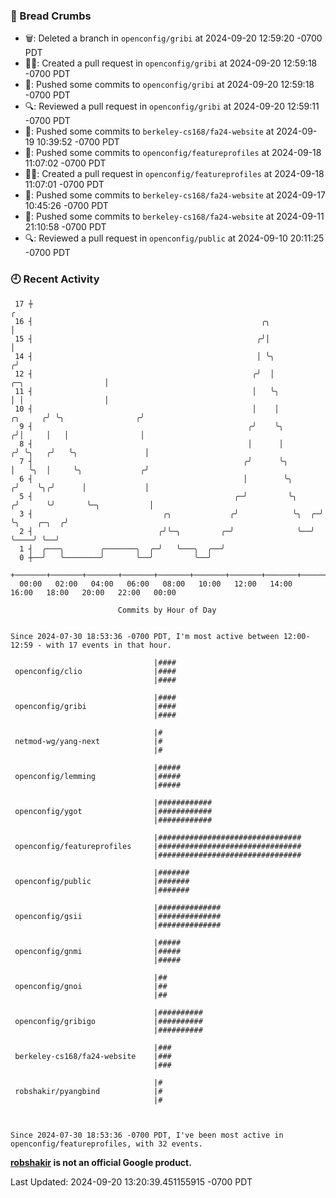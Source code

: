 ### 🍞 Bread Crumbs

 * 🗑: Deleted a branch in `openconfig/gribi` at 2024-09-20 12:59:20 -0700 PDT
 * ✍🏼: Created a pull request in `openconfig/gribi` at 2024-09-20 12:59:18 -0700 PDT
 * 🚢: Pushed some commits to `openconfig/gribi` at 2024-09-20 12:59:18 -0700 PDT
 * 🔍: Reviewed a pull request in  `openconfig/gribi` at 2024-09-20 12:59:11 -0700 PDT
 * 🚢: Pushed some commits to `berkeley-cs168/fa24-website` at 2024-09-19 10:39:52 -0700 PDT
 * 🚢: Pushed some commits to `openconfig/featureprofiles` at 2024-09-18 11:07:02 -0700 PDT
 * ✍🏼: Created a pull request in `openconfig/featureprofiles` at 2024-09-18 11:07:01 -0700 PDT
 * 🚢: Pushed some commits to `berkeley-cs168/fa24-website` at 2024-09-17 10:45:26 -0700 PDT
 * 🚢: Pushed some commits to `berkeley-cs168/fa24-website` at 2024-09-11 21:10:58 -0700 PDT
 * 🔍: Reviewed a pull request in  `openconfig/public` at 2024-09-10 20:11:25 -0700 PDT

### 🕘 Recent Activity
```
 17 ┼                                                                                                  ╭
 16 ┤                                                   ╭╮                                             │
 15 ┤                                                  ╭╯│                                             │
 14 ┤                                                  │ ╰╮                                           ╭╯
 12 ┤                                                 ╭╯  │                      ╭─╮                  │
 11 ┤                                                 │   ╰╮                     │ │                  │
 10 ┤                                                 │    │             ╭╮     ╭╯ ╰╮                ╭╯
  9 ┤                                                ╭╯    ╰╮           ╭╯│     │   │                │
  8 ┤                                                │      │          ╭╯ ╰╮   ╭╯   ╰╮               │
  7 ┤                                               ╭╯      ╰╮         │   ╰╮  │     ╰╮             ╭╯
  6 ┤                                               │        ╰╮       ╭╯    ╰╮╭╯      │             │
  5 ┤                                             ╭─╯         ╰╮     ╭╯      ╰╯       ╰─╮           │
  3 ┤                             ╭╮             ╭╯            ╰╮  ╭─╯                  ╰╮    ╭─╮  ╭╯
  2 ┤                            ╭╯╰─╮         ╭─╯              ╰──╯                     ╰────╯ ╰──╯
  1 ┤  ╭───╮        ╭───────╮  ╭─╯   ╰───╮  ╭──╯
  0 ┼──╯   ╰────────╯       ╰──╯         ╰──╯
    +───────+───────+───────+───────+───────+───────+───────+───────+───────+───────+───────+───────+────
  00:00   02:00   04:00   06:00   08:00   10:00   12:00   14:00   16:00   18:00   20:00   22:00   00:00   

						Commits by Hour of Day


Since 2024-07-30 18:53:36 -0700 PDT, I'm most active between 12:00-12:59 - with 17 events in that hour.

```



```
                                |####
 openconfig/clio                |####
                                |####

                                |####
 openconfig/gribi               |####
                                |####

                                |#
 netmod-wg/yang-next            |#
                                |#

                                |#####
 openconfig/lemming             |#####
                                |#####

                                |############
 openconfig/ygot                |############
                                |############

                                |################################
 openconfig/featureprofiles     |################################
                                |################################

                                |#######
 openconfig/public              |#######
                                |#######

                                |##############
 openconfig/gsii                |##############
                                |##############

                                |#####
 openconfig/gnmi                |#####
                                |#####

                                |##
 openconfig/gnoi                |##
                                |##

                                |##########
 openconfig/gribigo             |##########
                                |##########

                                |###
 berkeley-cs168/fa24-website    |###
                                |###

                                |#
 robshakir/pyangbind            |#
                                |#



Since 2024-07-30 18:53:36 -0700 PDT, I've been most active in openconfig/featureprofiles, with 32 events.

```
**[robshakir](mailto:robjs@google.com) is not an official Google product.**  


Last Updated: 2024-09-20 13:20:39.451155915 -0700 PDT

